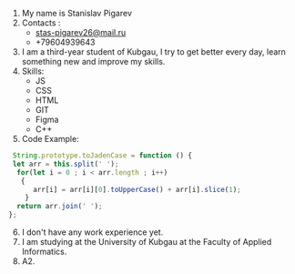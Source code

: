 1. My name is Stanislav Pigarev
2. Contacts :
     * stas-pigarev26@mail.ru
     * +79604939643
3. I am a third-year student of Kubgau, I try to get better every day, learn something new and improve my skills.
4. Skills: 
     * JS
     * CSS
     * HTML
     * GIT
     * Figma
     * C++
5. Code Example:
```javascript
 String.prototype.toJadenCase = function () {
 let arr = this.split(' ');
  for(let i = 0 ; i < arr.length ; i++)
   {
      arr[i] = arr[i][0].toUpperCase() + arr[i].slice(1);
    }
  return arr.join(' ');
}; 
```
6. I don't have any work experience yet.
7. I am studying at the University of Kubgau at the Faculty of Applied Informatics.
8. A2.
